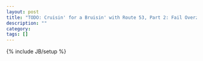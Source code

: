 ```yaml
---
layout: post
title: "TODO: Cruisin' for a Bruisin' with Route 53, Part 2: Fail Overz"
description: ""
category: 
tags: []
---
```

{% include JB/setup %}
